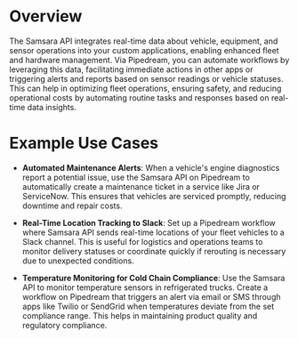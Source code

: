 # Overview

The Samsara API integrates real-time data about vehicle, equipment, and sensor operations into your custom applications, enabling enhanced fleet and hardware management. Via Pipedream, you can automate workflows by leveraging this data, facilitating immediate actions in other apps or triggering alerts and reports based on sensor readings or vehicle statuses. This can help in optimizing fleet operations, ensuring safety, and reducing operational costs by automating routine tasks and responses based on real-time data insights.

# Example Use Cases

- **Automated Maintenance Alerts**: When a vehicle's engine diagnostics report a potential issue, use the Samsara API on Pipedream to automatically create a maintenance ticket in a service like Jira or ServiceNow. This ensures that vehicles are serviced promptly, reducing downtime and repair costs.

- **Real-Time Location Tracking to Slack**: Set up a Pipedream workflow where Samsara API sends real-time locations of your fleet vehicles to a Slack channel. This is useful for logistics and operations teams to monitor delivery statuses or coordinate quickly if rerouting is necessary due to unexpected conditions.

- **Temperature Monitoring for Cold Chain Compliance**: Use the Samsara API to monitor temperature sensors in refrigerated trucks. Create a workflow on Pipedream that triggers an alert via email or SMS through apps like Twilio or SendGrid when temperatures deviate from the set compliance range. This helps in maintaining product quality and regulatory compliance.
